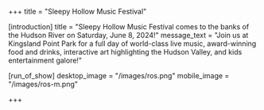 +++
title = "Sleepy Hollow Music Festival"

[introduction]
title = "Sleepy Hollow Music Festival comes to the banks of the Hudson River on Saturday, June 8, 2024!"
message_text = "Join us at Kingsland Point Park for a full day of world-class live music, award-winning food and drinks, interactive art highlighting the Hudson Valley, and kids entertainment galore!"

[run_of_show]
desktop_image = "/images/ros.png"
mobile_image = "/images/ros-m.png"

+++
